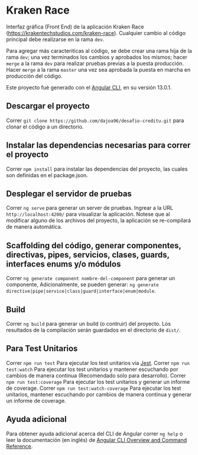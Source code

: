 # Kraken Race

Interfaz gráfica (Front End) de la aplicación Kraken Race (https://krakentechstudios.com/kraken-race). Cualquier cambio al código principal debe realizarse en la rama `dev`.

Para agregar más caracteriticas al código, se debe crear una rama hija de la rama `dev`; una vez terminados los cambios y aprobados los mismos; hacer `merge` a la rama `dev` para realizar pruebas previas a la puesta producción. Hacer `merge` a la rama `master` una vez sea aprobada la puesta en marcha en producción del código.

Este proyecto fué generado con el [Angular CLI](https://github.com/angular/angular-cli), en su versión 13.0.1.

## Descargar el proyecto

Correr `git clone https://github.com/dajoa96/desafio-creditu.git` para clonar el código a un directorio.

## Instalar las dependencias necesarias para correr el proyecto

Correr `npm install` para instalar las dependencias del proyecto, las cuales son definidas en el package.json.

## Desplegar el servidor de pruebas

Correr `ng serve` para generar un server de pruebas. Ingrear a la URL `http://localhost:4200/` para visualizar la aplicación. Notese que al modificar alguno de los archivos del proyecto, la aplicación se re-compilará de manera automática.

## Scaffolding del código, generar componentes, directivas, pipes, servicios, clases, guards, interfaces enums y/o módulos

Correr `ng generate component nombre-del-component` para generar un componente, Adicionalmente, se pueden generar: `ng generate directive|pipe|service|class|guard|interface|enum|module`.

## Build

Correr `ng build` para generar un build (o contruir) del proyecto. Los resultados de la compilación serán guardados en el directorio de `dist/`.

## Para Test Unitarios

Correr `npm run test` Para ejecutar los test unitarios via [Jest](https://jestjs.io/).
Correr `npm run test:watch` Para ejecutar los test unitarios y mantener escuchando por cambios de manera continua (Recomendado solo para desarrollo).
Correr `npm run test:coverage` Para ejecutar los test unitarios y generar un informe de coverage.
Correr `npm run test:watch-coverage` Para ejecutar los test unitarios, mantener escuchando por cambios de manera continua y generar un informe de coverage.

## Ayuda adicional

Para obtener ayuda adicional acerca del CLI de Angular correr `ng help` o leer la documentación (en inglés) de [Angular CLI Overview and Command Reference](https://angular.io/cli).

